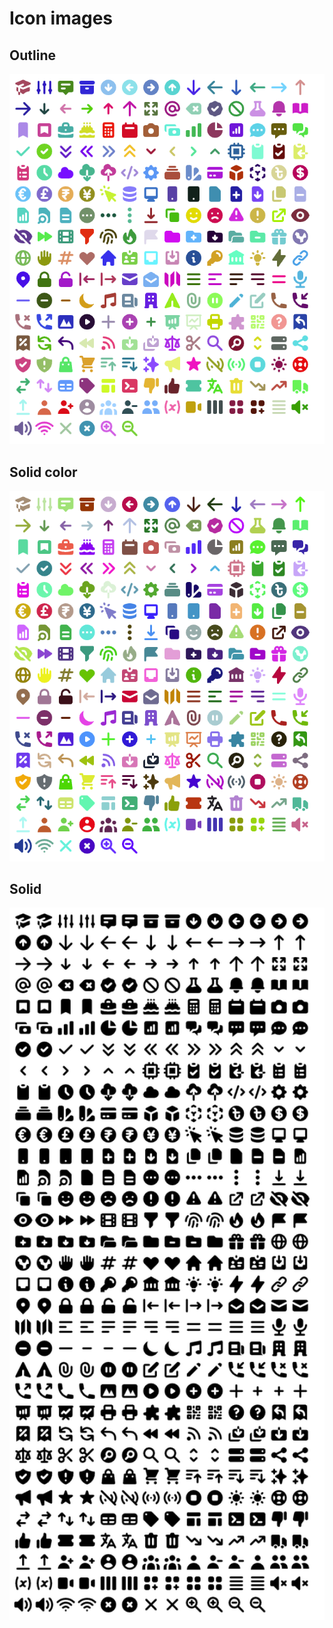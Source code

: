 # Icon images

## Outline

<p align="center">
<img width="650" src="/static/images/heros-optimized.png" />
</p>


## Solid color

<p align="center">
<img width="650" src="/static/images/heros-solid-color-optimized.png" />
</p>

## Solid

<p align="center">
<img width="650" src="/static/images/heros-solid-optimized.png" />
</p>